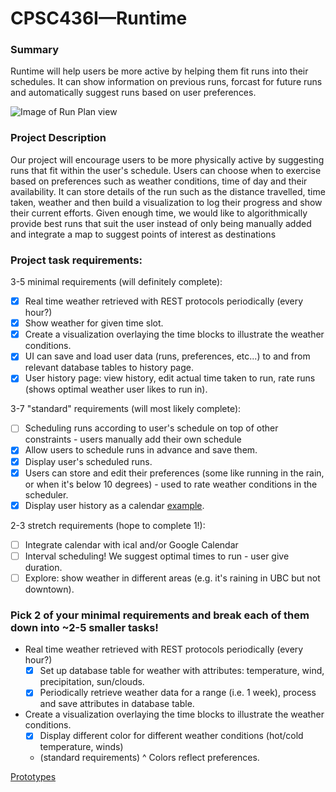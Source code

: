 # CPSC436I—Runtime

### Summary
Runtime will help users be more active by helping them fit runs into their schedules. It can show information on previous runs, forcast for future runs and automatically suggest runs based on user preferences.

![Image of Run Plan view](https://raw.githubusercontent.com/mostlyfabulous/Runtime/master/screenshots/Runtime%20Run%20Plan%20page.png)


### Project Description
Our project will encourage users to be more physically active by suggesting runs that fit within the user's schedule. Users can choose when to exercise based on preferences such as weather conditions, time of day and their availability. It can store details of the run such as the distance travelled, time taken, weather and then build a visualization to log their progress and show their current efforts. Given enough time, we would like to algorithmically provide best runs that suit the user instead of only being manually added and integrate a map to suggest points of interest as destinations
### Project task requirements:
3-5 minimal requirements (will definitely complete):
  - [x] Real time weather retrieved with REST protocols periodically (every hour?)
  - [x] Show weather for given time slot.
  - [x] Create a visualization overlaying the time blocks to illustrate the weather conditions. 
  - [x] UI can save and load user data (runs, preferences, etc...) to and from relevant database tables to history page.
  - [x] User history page: view history, edit actual time taken to run, rate runs (shows optimal weather user likes to run in).
  
3-7 "standard" requirements (will most likely complete):
  - [ ] Scheduling runs according to user's schedule on top of other constraints - users manually add their own schedule
  - [x] Allow users to schedule runs in advance and save them. 
  - [x] Display user's scheduled runs.
  - [x] Users can store and edit their preferences (some like running in the rain, or when it's below 10 degrees) - used to rate weather conditions in the scheduler.
  - [x] Display user history as a calendar [example](https://fullcalendar.io/).
  
2-3 stretch requirements (hope to complete 1!):
  - [ ] Integrate calendar with ical and/or Google Calendar
  - [ ] Interval scheduling! We suggest optimal times to run - user give duration.
  - [ ] Explore: show weather in different areas (e.g. it's raining in UBC but not downtown).
  
### Pick 2 of your minimal requirements and break each of them down into ~2-5 smaller tasks!
* Real time weather retrieved with REST protocols periodically (every hour?)
  - [x] Set up database table for weather with attributes: temperature, wind, precipitation, sun/clouds.
  - [x] Periodically retrieve weather data for a range (i.e. 1 week), process and save attributes in database table. 
  
* Create a visualization overlaying the time blocks to illustrate the weather conditions. 
  - [x] Display different color for different weather conditions (hot/cold temperature, winds)
  - (standard requirements) ^ Colors reflect preferences. 

[Prototypes](https://github.com/mostlyfabulous/CPSC436I-Project/blob/master/CPSC436-Prototype.pdf)
